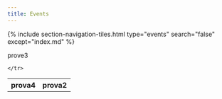 ```yaml
---
title: Events
---
```

{% include section-navigation-tiles.html type="events" search="false" except="index.md" %}


<table class="card-header card h100">
  
  <thread>
    <tr>prove3
      <th>prova4</th> <th>prova2</th>
  
  
  
  
  
  
  
  
  
  
  
    </tr>
   </thread>
  </table>
